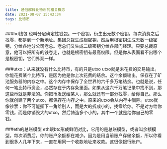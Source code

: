 ```yaml
---
title: 通俗解释比特币的相关概念
date: 2021-08-07 15:43:34
tags: 比特币
---
```

###hd钱包
也叫分层确定性钱包。一个密钥，衍生出无数个密钥。每次消费之后找零，都是到一个新地址。集团总裁生成根密钥，然后用根密钥生成无数一级密钥，分给各地分公司老总。老总们又生成二级密钥分给各部门经理。只要总裁原意，他可以把所有的钱卷走，也就是根密钥有最高权限。但是你从表面看不出哪个是根密钥，它们外观一样。

###utxo：从来就没有什么比特币，有的只是utxo
utxo就是未花费的交易输出。你能花费某个比特币，是因为他是你上次花费的结余。这个余额输出，保存在了矿池服务器的内存之中。这个内存中保存了全世界的六千多万笔结余。也就是说，任何一笔比特币资金，必然存在于内存条里面。如果从这六千万笔记录中找不到，那这些币就是非法的。你把币发送给某人，那么就还有一部分找零，给你自己。那么你就创建了两个utxo，都保存在内存之中。原来的utxo会从内存中删除。utxo就像钞票：你不可能撕下一角给别人，而是大的拆成小的，找零给你。不是对方给你零钱，而是你销毁大的utxo，然后铸造多个小的，其中一个就是给你自己的零钱。

###eth的总账模型
eth跟btc形成鲜明对比，它用的是总账模型，或者叫余额模型。每次消费后，你的账户余额都在减少。因为是用当前账户存储余额，所以你看到很多人几年下来，一直在用同一个收款地址来收款。这很像银行账户。